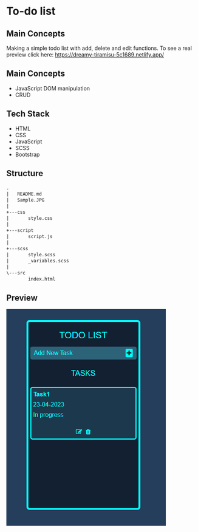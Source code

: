 # To-do list

## Main Concepts
Making a simple todo list with add, delete and edit functions.
To see a real preview click here: https://dreamy-tiramisu-5c1689.netlify.app/
## Main Concepts
- JavaScript DOM manipulation
- CRUD

## Tech Stack

- HTML
- CSS
- JavaScript
- SCSS
- Bootstrap

## Structure
````
.
|   README.md
|   Sample.JPG
|   
+---css
|       style.css
|       
+---script
|       script.js
|       
+---scss
|       style.scss
|       _variables.scss
|       
\---src
        index.html
````

## Preview

![Img][def]

[def]: screen.png